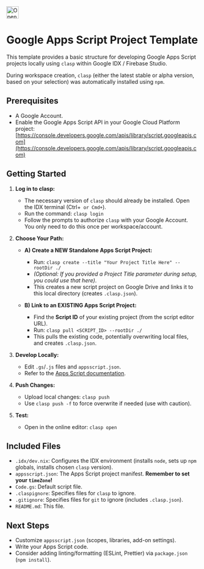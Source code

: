 <a href="https://studio.firebase.google.com/new?template=https%3A%2F%2Fgithub.com%2Fduizendstra%2Fapps-script-template">
  <img
    height="32"
    alt="Open in Firebase Studio"
    src="https://cdn.firebasestudio.dev/btn/open_blue_32.svg">
</a>

# Google Apps Script Project Template

This template provides a basic structure for developing Google Apps Script projects locally using `clasp` within Google IDX / Firebase Studio.

During workspace creation, `clasp` (either the latest stable or alpha version, based on your selection) was automatically installed using `npm`.

## Prerequisites

*   A Google Account.
*   Enable the Google Apps Script API in your Google Cloud Platform project: [https://console.developers.google.com/apis/library/script.googleapis.com](https://console.developers.google.com/apis/library/script.googleapis.com)

## Getting Started

1.  **Log in to clasp:**
    *   The necessary version of `clasp` should already be installed. Open the IDX terminal (Ctrl+` or Cmd+`).
    *   Run the command: `clasp login`
    *   Follow the prompts to authorize `clasp` with your Google Account. You only need to do this once per workspace/account.

2.  **Choose Your Path:**

    *   **A) Create a NEW Standalone Apps Script Project:**
        *   Run: `clasp create --title "Your Project Title Here" --rootDir ./`
        *   *(Optional: If you provided a Project Title parameter during setup, you could use that here)*.
        *   This creates a new script project on Google Drive and links it to this local directory (creates `.clasp.json`).

    *   **B) Link to an EXISTING Apps Script Project:**
        *   Find the **Script ID** of your existing project (from the script editor URL).
        *   Run: `clasp pull <SCRIPT_ID> --rootDir ./`
        *   This pulls the existing code, potentially overwriting local files, and creates `.clasp.json`.

3.  **Develop Locally:**
    *   Edit `.gs`/`.js` files and `appsscript.json`.
    *   Refer to the [Apps Script documentation](https://developers.google.com/apps-script).

4.  **Push Changes:**
    *   Upload local changes: `clasp push`
    *   Use `clasp push -f` to force overwrite if needed (use with caution).

5.  **Test:**
    *   Open in the online editor: `clasp open`

## Included Files

*   `.idx/dev.nix`: Configures the IDX environment (installs `node`, sets up `npm` globals, installs chosen `clasp` version).
*   `appsscript.json`: The Apps Script project manifest. **Remember to set your `timeZone`!**
*   `Code.gs`: Default script file.
*   `.claspignore`: Specifies files for `clasp` to ignore.
*   `.gitignore`: Specifies files for `git` to ignore (includes `.clasp.json`).
*   `README.md`: This file.

## Next Steps

*   Customize `appsscript.json` (scopes, libraries, add-on settings).
*   Write your Apps Script code.
*   Consider adding linting/formatting (ESLint, Prettier) via `package.json` (`npm install`).